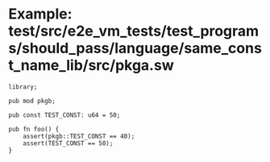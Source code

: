 # Example: test/src/e2e_vm_tests/test_programs/should_pass/language/same_const_name_lib/src/pkga.sw

```sway
library;

pub mod pkgb;

pub const TEST_CONST: u64 = 50;

pub fn foo() {
    assert(pkgb::TEST_CONST == 40);
    assert(TEST_CONST == 50);
}

```
